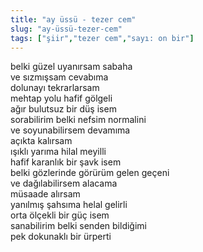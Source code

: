 ```yaml
---
title: "ay üssü - tezer cem"
slug: "ay-üssü-tezer-cem"
tags: ["şiir","tezer cem","sayı: on bir"]
---
```


belki güzel uyanırsam sabaha\
ve sızmışsam cevabıma\
dolunayı tekrarlarsam\
mehtap yolu hafif gölgeli\
ağır bulutsuz bir düş isem\
sorabilirim belki nefsim normalini\
ve soyunabilirsem devamıma\
açıkta kalırsam\
ışıklı yarıma hilal meyilli\
hafif karanlık bir şavk isem\
belki gözlerinde görürüm gelen geçeni\
ve dağılabilirsem alacama\
müsaade alırsam\
yanılmış şahsıma helal gelirli\
orta ölçekli bir güç isem\
sanabilirim belki senden bildiğimi\
pek dokunaklı bir ürperti

